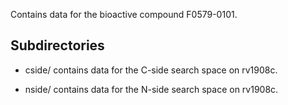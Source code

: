 Contains data for the bioactive compound F0579-0101.

## Subdirectories

- cside/ contains data for the C-side search space on rv1908c.

- nside/ contains data for the N-side search space on rv1908c.

